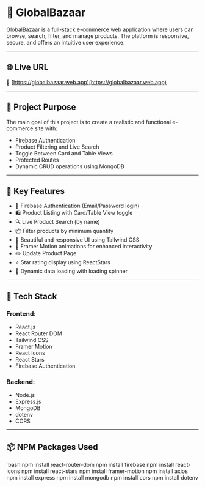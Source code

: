 # 🛒 GlobalBazaar

GlobalBazaar is a full-stack e-commerce web application where users can browse, search, filter, and manage products. The platform is responsive, secure, and offers an intuitive user experience.

---

## 🌐 Live URL

🔗 [https://globalbazaar.web.app](https://globalbazaar.web.app)

---

## 🎯 Project Purpose

The main goal of this project is to create a realistic and functional e-commerce site with:
- Firebase Authentication
- Product Filtering and Live Search
- Toggle Between Card and Table Views
- Protected Routes
- Dynamic CRUD operations using MongoDB

---

## 🚀 Key Features

- 🔐 Firebase Authentication (Email/Password login)
- 🛍️ Product Listing with Card/Table View toggle
- 🔍 Live Product Search (by name)
- 📦 Filter products by minimum quantity
- 🎨 Beautiful and responsive UI using Tailwind CSS
- 🎥 Framer Motion animations for enhanced interactivity
- ✏️ Update Product Page
- ⭐ Star rating display using ReactStars
- 🔄 Dynamic data loading with loading spinner

---

## 🧰 Tech Stack

### Frontend:
- React.js
- React Router DOM
- Tailwind CSS
- Framer Motion
- React Icons
- React Stars
- Firebase Authentication

### Backend:
- Node.js
- Express.js
- MongoDB
- dotenv
- CORS

---

## 📦 NPM Packages Used

`bash
npm install react-router-dom
npm install firebase
npm install react-icons
npm install react-stars
npm install framer-motion
npm install axios
npm install express
npm install mongodb
npm install cors
npm install dotenv